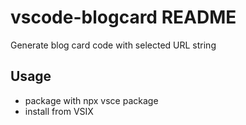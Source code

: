 # vscode-blogcard README

Generate blog card code with selected URL string

## Usage

- package with npx vsce package
- install from VSIX